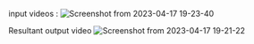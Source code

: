 input videos :
![Screenshot from 2023-04-17 19-23-40](https://user-images.githubusercontent.com/72903849/232505257-144345ff-a524-46b3-9211-57574bfb95f9.png)

Resultant output video
![Screenshot from 2023-04-17 19-21-22](https://user-images.githubusercontent.com/72903849/232504535-63a2b107-5e86-47e7-932d-c72ef84d04e2.png)
